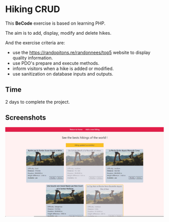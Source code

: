 # Hiking CRUD

This __BeCode__ exercise is based on learning PHP.

The aim is to add, display, modify and delete hikes.

And the exercise criteria are:

* use the https://randopitons.re/randonnees/top5 website to display quality information.
* use PDO's prepare and execute methods.
* inform visitors when a hike is added or modified.
* use sanitization on database inputs and outputs.

## Time

2 days to complete the project.

## Screenshots

![Example Desktop](https://raw.githubusercontent.com/Grards/hiking/main/assets/img/example_desktop_readme.JPG)

